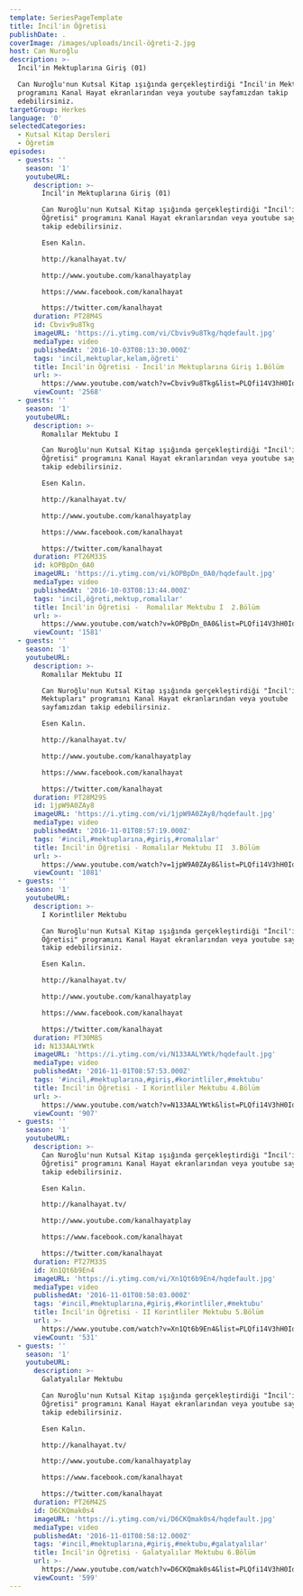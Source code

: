 ```yaml
---
template: SeriesPageTemplate
title: İncil'in Öğretisi
publishDate: .
coverImage: /images/uploads/i̇ncil-öğreti-2.jpg
host: Can Nuroğlu
description: >-
  İncil'in Mektuplarına Giriş (01)

  Can Nuroğlu'nun Kutsal Kitap ışığında gerçekleştirdiği "İncil'in Mektupları"
  programını Kanal Hayat ekranlarından veya youtube sayfamızdan takip
  edebilirsiniz.
targetGroup: Herkes
language: '0'
selectedCategories:
  - Kutsal Kitap Dersleri
  - Öğretim
episodes:
  - guests: ''
    season: '1'
    youtubeURL:
      description: >-
        İncil'in Mektuplarına Giriş (01)

        Can Nuroğlu'nun Kutsal Kitap ışığında gerçekleştirdiği "İncil'in
        Öğretisi" programını Kanal Hayat ekranlarından veya youtube sayfamızdan
        takip edebilirsiniz.

        Esen Kalın.

        http://kanalhayat.tv/

        http://www.youtube.com/kanalhayatplay

        https://www.facebook.com/kanalhayat

        https://twitter.com/kanalhayat
      duration: PT28M4S
      id: Cbviv9u8Tkg
      imageURL: 'https://i.ytimg.com/vi/Cbviv9u8Tkg/hqdefault.jpg'
      mediaType: video
      publishedAt: '2016-10-03T08:13:30.000Z'
      tags: 'incil,mektuplar,kelam,öğreti'
      title: İncil'in Öğretisi - İncil'in Mektuplarına Giriş 1.Bölüm
      url: >-
        https://www.youtube.com/watch?v=Cbviv9u8Tkg&list=PLQfi14V3hH0Id-3zTOHpczTEFmb3y5Rj0&index=2&t=0s
      viewCount: '2568'
  - guests: ''
    season: '1'
    youtubeURL:
      description: >-
        Romalılar Mektubu I

        Can Nuroğlu'nun Kutsal Kitap ışığında gerçekleştirdiği "İncil'in
        Öğretisi" programını Kanal Hayat ekranlarından veya youtube sayfamızdan
        takip edebilirsiniz.

        Esen Kalın.

        http://kanalhayat.tv/

        http://www.youtube.com/kanalhayatplay

        https://www.facebook.com/kanalhayat

        https://twitter.com/kanalhayat
      duration: PT26M33S
      id: kOPBpDn_0A0
      imageURL: 'https://i.ytimg.com/vi/kOPBpDn_0A0/hqdefault.jpg'
      mediaType: video
      publishedAt: '2016-10-03T08:13:44.000Z'
      tags: 'incil,öğreti,mektup,romalılar'
      title: İncil'in Öğretisi -  Romalılar Mektubu I  2.Bölüm
      url: >-
        https://www.youtube.com/watch?v=kOPBpDn_0A0&list=PLQfi14V3hH0Id-3zTOHpczTEFmb3y5Rj0&index=3&t=0s
      viewCount: '1581'
  - guests: ''
    season: '1'
    youtubeURL:
      description: >-
        Romalılar Mektubu II

        Can Nuroğlu'nun Kutsal Kitap ışığında gerçekleştirdiği "İncil'in
        Mektupları" programını Kanal Hayat ekranlarından veya youtube
        sayfamızdan takip edebilirsiniz.

        Esen Kalın.

        http://kanalhayat.tv/

        http://www.youtube.com/kanalhayatplay

        https://www.facebook.com/kanalhayat

        https://twitter.com/kanalhayat
      duration: PT28M29S
      id: 1jpW9A0ZAy8
      imageURL: 'https://i.ytimg.com/vi/1jpW9A0ZAy8/hqdefault.jpg'
      mediaType: video
      publishedAt: '2016-11-01T08:57:19.000Z'
      tags: '#incil,#mektuplarına,#giriş,#romalılar'
      title: İncil'in Öğretisi - Romalılar Mektubu II  3.Bölüm
      url: >-
        https://www.youtube.com/watch?v=1jpW9A0ZAy8&list=PLQfi14V3hH0Id-3zTOHpczTEFmb3y5Rj0&index=4&t=0s
      viewCount: '1081'
  - guests: ''
    season: '1'
    youtubeURL:
      description: >-
        I Korintliler Mektubu

        Can Nuroğlu'nun Kutsal Kitap ışığında gerçekleştirdiği "İncil'in
        Öğretisi" programını Kanal Hayat ekranlarından veya youtube sayfamızdan
        takip edebilirsiniz.

        Esen Kalın.

        http://kanalhayat.tv/

        http://www.youtube.com/kanalhayatplay

        https://www.facebook.com/kanalhayat

        https://twitter.com/kanalhayat
      duration: PT30M8S
      id: N133AALYWtk
      imageURL: 'https://i.ytimg.com/vi/N133AALYWtk/hqdefault.jpg'
      mediaType: video
      publishedAt: '2016-11-01T08:57:53.000Z'
      tags: '#incil,#mektuplarına,#giriş,#korintliler,#mektubu'
      title: İncil'in Öğretisi - I Korintliler Mektubu 4.Bölüm
      url: >-
        https://www.youtube.com/watch?v=N133AALYWtk&list=PLQfi14V3hH0Id-3zTOHpczTEFmb3y5Rj0&index=5&t=0s
      viewCount: '907'
  - guests: ''
    season: '1'
    youtubeURL:
      description: >-
        Can Nuroğlu'nun Kutsal Kitap ışığında gerçekleştirdiği "İncil'in
        Öğretisi" programını Kanal Hayat ekranlarından veya youtube sayfamızdan
        takip edebilirsiniz.

        Esen Kalın.

        http://kanalhayat.tv/

        http://www.youtube.com/kanalhayatplay

        https://www.facebook.com/kanalhayat

        https://twitter.com/kanalhayat
      duration: PT27M33S
      id: Xn1Qt6b9En4
      imageURL: 'https://i.ytimg.com/vi/Xn1Qt6b9En4/hqdefault.jpg'
      mediaType: video
      publishedAt: '2016-11-01T08:58:03.000Z'
      tags: '#incil,#mektuplarına,#giriş,#korintliler,#mektubu'
      title: İncil'in Öğretisi - II Korintliler Mektubu 5.Bölüm
      url: >-
        https://www.youtube.com/watch?v=Xn1Qt6b9En4&list=PLQfi14V3hH0Id-3zTOHpczTEFmb3y5Rj0&index=6&t=0s
      viewCount: '531'
  - guests: ''
    season: '1'
    youtubeURL:
      description: >-
        Galatyalılar Mektubu

        Can Nuroğlu'nun Kutsal Kitap ışığında gerçekleştirdiği "İncil'in
        Öğretisi" programını Kanal Hayat ekranlarından veya youtube sayfamızdan
        takip edebilirsiniz.

        Esen Kalın.

        http://kanalhayat.tv/

        http://www.youtube.com/kanalhayatplay

        https://www.facebook.com/kanalhayat

        https://twitter.com/kanalhayat
      duration: PT26M42S
      id: D6CKQmak0s4
      imageURL: 'https://i.ytimg.com/vi/D6CKQmak0s4/hqdefault.jpg'
      mediaType: video
      publishedAt: '2016-11-01T08:58:12.000Z'
      tags: '#incil,#mektuplarına,#giriş,#mektubu,#galatyalılar'
      title: İncil'in Öğretisi - Galatyalılar Mektubu 6.Bölüm
      url: >-
        https://www.youtube.com/watch?v=D6CKQmak0s4&list=PLQfi14V3hH0Id-3zTOHpczTEFmb3y5Rj0&index=7&t=0s
      viewCount: '599'
---
```


